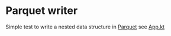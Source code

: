 # Parquet writer

Simple test to write a nested data structure in [Parquet](https://parquet.apache.org/)
see [App.kt](./app/src/App.kt)
